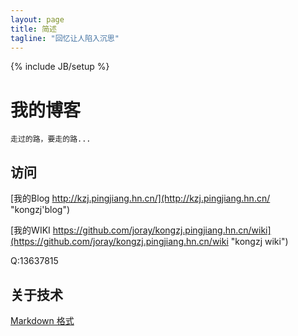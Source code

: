```yaml
---
layout: page
title: 简述
tagline: "回忆让人陷入沉思"
---
```

{% include JB/setup %}

# 我的博客

    走过的路，要走的路...

## 访问

[我的Blog http://kzj.pingjiang.hn.cn/](http://kzj.pingjiang.hn.cn/ "kongzj'blog")

[我的WIKI https://github.com/joray/kongzj.pingjiang.hn.cn/wiki](https://github.com/joray/kongzj.pingjiang.hn.cn/wiki "kongzj wiki")

Q:13637815

 
## 关于技术
[Markdown 格式](https://github.com/adam-p/markdown-here/wiki/Markdown-Cheatsheet)
